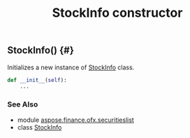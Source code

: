 ﻿---
title: StockInfo constructor
second_title: Aspose.Finance for Python via .NET API References
description: 
type: docs
weight: 10
url: /python-net/aspose.finance.ofx.securitieslist/stockinfo/__init__/
is_root: false
---

## StockInfo() {#}

Initializes a new instance of [StockInfo](/finance/python-net/aspose.finance.ofx.securitieslist/stockinfo) class.



```python
def __init__(self):
    ...
```





### See Also
* module [aspose.finance.ofx.securitieslist](../../)
* class [StockInfo](/finance/python-net/aspose.finance.ofx.securitieslist/stockinfo)
